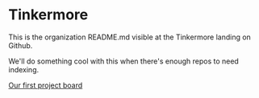 # Tinkermore

This is the organization README.md visible at the Tinkermore landing on Github.

We'll do something cool with this when there's enough repos to need indexing.

[Our first project board](https://github.com/orgs/Tinkermore/projects/1)

